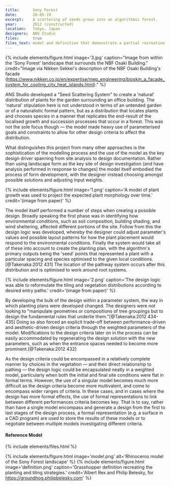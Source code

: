 ```yaml
---
title:      Sony Forest
date:       20-05-19
excerpt:    A scattering of seeds grows into an algorithmic forest.
year:       2012 (constructed)
location:   Tokyo, Japan
designers:  ANS Studio
files:      true
files_text: model and definition that demonstrate a partial recreation of this project
---
```


{% include elements/figure.html image='3.jpg' caption="Image from within the 'Sony Forest' landscape that surrounds the NBF Osaki Building." credit="Image via Nikken Sekkei's description of the NBF Osaki Building's facade (https://www.nikken.co.jp/en/expertise/mep_engineering/bioskin_a_facade_system_for_cooling_city_heat_islands.html)." %}

ANS Studio developed a "Seed Scattering System" to create a 'natural' distribution of plants for the garden surrounding an office building. The 'natural' stipulation here is not understood in terms of an untended garden or of a naturalistic formal pattern, but as a distribution that locates plants and chooses species in a manner that replicates the end-result of the localised growth and succession processes that occur in a forest. This was not the sole focus though — the model made heavy use of parameterised goals and constraints to allow for other design criteria to affect the distribution.

What distinguishes this project from many other approaches is the sophistication of the modelling process and the use of the model as the key design driver spanning from site analysis to design documentation. Rather than using landscape form as the key site of design investigation (and have analysis performed in response to changes) the model itself embodied the process of form development, with the designer instead choosing amongst possible solutions and adjusting input weights.

{% include elements/figure.html image='1.png' caption='A model of plant growth was used to project the expected plant morphology over time.' credit='(image from paper)' %}

The model itself performed a number of steps when creating a possible design. Broadly speaking the first phase was in identifying how environmental conditions, such as soil composition, building shading, and wind sheltering, affected different portions of the site. Follow from this the design logic was developed, whereby the designer could adjust parameter's values and possible layout patterns for how the plant placement would respond to the environmental conditions. Finally the system would take all of these into account to create the planting plan, with the algorithm's primary outputs being the 'seed' points that represented a plant with a particular spacing and species optimised to the given local conditions.[@Takenaka:2012 431] The location of the pathway system occurs after this distribution and is optimised to work around root systems.

{% include elements/figure.html image='2.png' caption='The design logic was able to reformulate the tiling and vegetation distributions according to desired entry paths.' credit='(image from paper)' %}

By developing the bulk of the design within a parameter system, the way in which planting plans were developed changed. The designers were not looking to "manipulate geometries or compositions of tree groupings but to design the fundamental rules that underlie them."[@Takenaka:2012 434-435] Doing so also forced an explicit trade-off between performance-driven and aesthetic-driven design criteria through the weighted parameters of the model. Modifications to the design criteria later on in the process can be easily accommodated by regenerating the design solution with the new parameters, such as when the entrance spaces needed to become more prominent.[@Takenaka:2012 432]

As the design criteria could be encompassed in a relatively complete manner by choices in the vegetation — and their direct relationship to pathing — the design logic could be encapsulated neatly in a weighted model, particularly when both the initial and final site conditions were flat in formal terms. However, the use of a singular model becomes much more difficult as the design criteria become more multivalent, and come to encompass wider ranges of criteria. In these cases, and in cases where the design has more formal effects, the use of formal representations to link between different performances criteria becomes key. That is to say, rather than have a single model encompass and generate a design from the first to last stages of the design process, a formal representation (e.g. a surface in a CAD program) are used to store the results of these models or to negotiate between multiple models investigating different criteria.

#### Reference Model

{% include elements/files.html %}

{% include elements/figure.html image='model.png' alt='Rhinoceros model of the Sony Forest landscape' %}
{% include elements/figure.html image='definition.png' caption='Grasshopper definition recreating the planting and tiling strategies.' credit='Albert Rex and Philip Belesky, for https://groundhog.philipbelesky.com' %}
